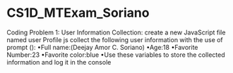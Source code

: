 # CS1D_MTExam_Soriano
Coding Problem 1: User Information Collection:
create a new JavaScript file named user Profile js
collect the following user information with the use of prompt ():
•Full name:(Deejay Amor C. Soriano)
•Age:18
•Favorite Number:23
•Favorite color:blue
•Use these variables to store the collected information and log it in the console 
